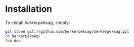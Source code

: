 # Installation

To install *berkerpeksag*, simply:
```sh
git clone git://github.com/berkerpeksag/berkerpeksag.git
cd berkerpeksag/
fab dev
```
